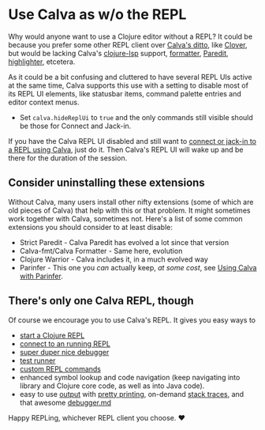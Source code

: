 # Use Calva as w/o the REPL

Why would anyone want to use a Clojure editor without a REPL? It could be because you prefer some other REPL client over [Calva's ditto](https://calva.io/try-first/), like [Clover](https://github.com/mauricioszabo/clover/), but would be lacking Calva's [clojure-lsp](https://clojure-lsp.github.io/clojure-lsp/) support, [formatter](formatting.md), [Paredit](paredit.md), [highlighter](highlight), etcetera.

As it could be a bit confusing and cluttered to have several REPL UIs active at the same time, Calva supports this use with a setting to disable most of its REPL UI elements, like statusbar items, command palette entries and editor context menus.

* Set `calva.hideReplUi` to `true` and the only commands still visible should be those for Connect and Jack-in.

If you have the Calva REPL UI disabled and still want to [connect or jack-in to a REPL using Calva](connect.md), just do it. Then Calva's REPL UI will wake up and be there for the duration of the session.

## Consider uninstalling these extensions

Without Calva, many users install other nifty extensions (some of which are old pieces of Calva) that help with this or that problem. It might sometimes work together with Calva, sometimes not. Here's a list of some common extensions you should consider to at least disable:

* Strict Paredit - Calva Paredit has evolved a lot since that version
* Calva-fmt/Calva Formatter - Same here, evolution
* Clojure Warrior - Calva includes it, in a much evolved way
* Parinfer - This one you _can_ actually keep, _at some cost_, see [Using Calva with Parinfer](parinfer.md).

## There's only one Calva REPL, though

Of course we encourage you to use Calva's REPL. It gives you easy ways to

* [start a Clojure REPL](connect.md)
* [connect to an running REPL](connect.md#connecting-wo-jack-in)
* [super duper nice debugger](debugger.md)
* [test runner](test-runner.md)
* [custom REPL commands](custom-commands.md)
* enhanced symbol lookup and code navigation (keep navigating into library and Clojure core code, as well as into Java code).
* easy to use [output](output.md) with [pretty printing](pprint.md), on-demand [stack traces](output.md#stack-traces), and that awesome [debugger.md](debugger.md)

Happy REPLing, whichever REPL client you choose. ❤️